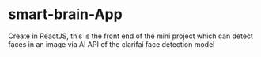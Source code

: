 # smart-brain-App
Create in ReactJS, this is the front end of the mini project which can detect faces in an image via AI API of the clarifai face detection model
